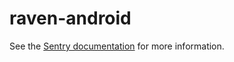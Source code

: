 # raven-android

See the [Sentry documentation](https://docs.sentry.io/clients/java/modules/android/) for more information.
